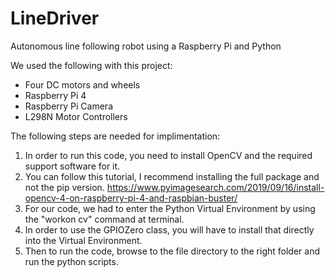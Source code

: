 # LineDriver
Autonomous line following robot using a Raspberry Pi and Python

We used the following with this project:
* Four DC motors and wheels
* Raspberry Pi 4
* Raspberry Pi Camera
* L298N Motor Controllers

The following steps are needed for implimentation:
1. In order to run this code, you need to install OpenCV and the required support software for it.
2. You can follow this tutorial, I recommend installing the full package and not the pip version.
https://www.pyimagesearch.com/2019/09/16/install-opencv-4-on-raspberry-pi-4-and-raspbian-buster/
3. For our code, we had to enter the Python Virtual Environment by using the "workon cv" command at terminal.
4. In order to use the GPIOZero class, you will have to install that directly into the Virtual Environment.
5. Then to run the code, browse to the file directory to the right folder and run the python scripts.
